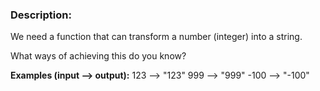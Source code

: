 ### Description:

We need a function that can transform a number (integer) into a string.

What ways of achieving this do you know?

**Examples (input --> output):**
123 --> "123"
999 --> "999"
-100 --> "-100"
